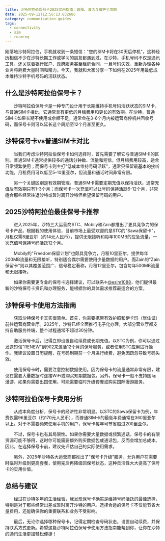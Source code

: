 ```yaml
---
title: 沙特阿拉伯保号卡2025实用指南：选择、激活与维护全攻略
date: 2025-09-12T12:56:13.832686
category: communication-guides
tags:
  - connectivity
  - sim
  - roaming
---
```


刚落地沙特阿拉伯，手机就收到一条短信："您的SIM卡将在30天后停机"，这种经历相信不少在沙特长期工作或学习的朋友都遇到过。在沙特，手机号码不仅是通讯工具，还关联着银行账户、政府服务甚至租房合同，一旦号码失效，重新办理各种业务将耗费大量时间和精力。今天，我就和大家分享一下如何在2025年用最低成本维持沙特手机号码的活跃状态。

## 什么是沙特阿拉伯保号卡？

　　沙特阿拉伯保号卡是一种专门设计用于长期维持手机号码活跃状态的SIM卡，与普通SIM卡相比，它通常具有更低的月租费用和更长的有效期。在沙特，普通SIM卡如果长期不使用或余额不足，通常会在3-6个月内被运营商停机并回收号码，而保号卡则可以延长这个周期至12个月甚至更久。

## 沙特保号卡vs普通SIM卡对比

　　当我们考虑沙特阿拉伯保号卡如何选择时，首先需要了解它与普通SIM卡的区别。普通SIM卡通常提供较多的通话分钟数、流量和短信，但月租费用较高，适合日常频繁使用；而保号卡则主打"低成本维持号码活跃"，通常只保留最基本的接听功能，月租费用可以低至5-10里亚尔，但流量和通话时间非常有限。

　　另一个关键区别是有效期管理。普通SIM卡需要定期充值以保持活跃，通常充值后有效期只有1-3个月；而保号卡一次充值可以让号码保持活跃6-12个月，非常适合那些经常往返沙特或暂时离开沙特但希望保留号码的用户。

## 2025沙特阿拉伯最佳保号卡推荐

　　进入2025年，沙特三大运营商STC、Mobily和Zain都推出了更具竞争力的保号卡产品。根据我的使用体验，目前市场上最受欢迎的是STC的"Sawa保留卡"，月租仅需8里亚尔（约14元人民币），提供无限接听和每年100MB的应急流量，一次充值可保持号码活跃12个月。

　　Mobily的"Freedom保留计划"也颇具竞争力，月租10里亚尔，提供每年200MB流量和无限接听，特别适合偶尔需要使用少量数据的用户。而Zain的"Zain保留卡"则以其覆盖范围广、信号稳定著称，月租12里亚尔，包含每年500MB流量和无限接听。

　　如果你需要更专业的保号卡选择建议，可以联系✈[@esim1088](https://t.me/s/esim1088)，他们提供最新的沙特保号卡资讯和办理服务，能根据你的具体需求推荐最适合的方案。

## 沙特保号卡使用方法指南

　　获取沙特保号卡其实很简单。首先，你需要携带有效护照和伊卡玛（居住证）前往运营商营业厅。2025年，沙特已经全面推行电子化办理，大部分营业厅都支持自助服务终端，整个过程通常不超过30分钟。

　　激活保号卡后，记得立即设置自动续费或长期充值。以STC为例，你可以通过发送短信"RENEW"到902来激活12个月的保号服务，或者使用STC应用进行操作。我建议设置日历提醒，在号码到期前一个月进行续费，避免因疏忽导致号码失效。

　　使用保号卡时，需要注意控制数据使用。因为保号卡的流量通常非常有限，建议在需要大量数据时连接WiFi或购买短期数据包。另外，保号卡一般不支持国际漫游，如果你需要出国使用，可能需要临时升级套餐或购买国际漫游服务。

## 沙特阿拉伯保号卡费用分析

　　从成本角度分析，保号卡的经济性非常明显。以STC的Sawa保留卡为例，年费仅需96里亚尔（约170元人民币），而普通SIM卡的最低年费通常在360里亚尔以上。对于不需要频繁使用手机的用户，保号卡每年可节省超过200里亚尔。

　　不过，保号卡也有其局限性。如果你需要大量数据或频繁通话，保号卡的有限资源可能不够用，这时你可能需要额外购买数据包或通话包，反而会增加总成本。因此，在选择保号卡前，建议先评估自己的实际使用需求。

　　另外，2025年沙特各大运营商都推出了"保号卡升级"服务，允许用户在需要时临时升级到更高套餐，使用完后再降级回保号状态，这种灵活性大大提高了保号卡的实用价值。

## 总结与建议

　　经过在沙特多年的生活经验，我发现保号卡确实是维持号码活跃的最佳选择，特别是对于那些经常出差或暂时离开沙特的用户。选择合适的保号卡不仅能节省大量费用，还能确保你的重要联系和业务不受影响。

　　最后，无论你选择哪种保号卡，记得定期检查号码状态，设置自动续费，并保持联系方式更新。希望这篇沙特阿拉伯保号卡使用方法指南能帮到你，让你在沙特的通讯生活更加轻松便捷！